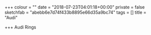 +++
colour = ""
date = "2018-07-23T04:01:18+00:00"
private = false
sketchfab = "abebb6e7d74f433b8895e66d35a9bc74"
tags = []
title = "Audi"

+++
Audi Rings 
